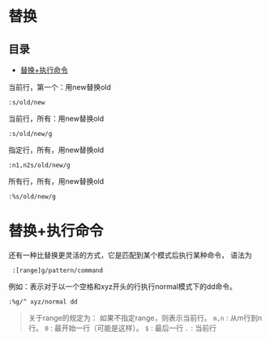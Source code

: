 # 替换

## 目录

-   [替换+执行命令](#替换执行命令)

当前行，第一个：用new替换old

```纯文本
:s/old/new
```

当前行，所有：用new替换old

```纯文本
:s/old/new/g
```

指定行，所有，用new替换old

```纯文本
:n1,n2s/old/new/g
```

所有行，所有，用new替换old

```纯文本
:%s/old/new/g
```

# 替换+执行命令

还有一种比替换更灵活的方式，它是匹配到某个模式后执行某种命令，
语法为

```纯文本
 :[range]g/pattern/command
```

例如：表示对于以一个空格和xyz开头的行执行normal模式下的dd命令。

```纯文本
:%g/^ xyz/normal dd
```

> 关于range的规定为：
> 如果不指定range，则表示当前行。
> `m,n` : 从m行到n行。
> `0` : 最开始一行（可能是这样）。
> `$` : 最后一行
> `.` : 当前行
